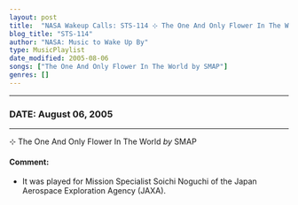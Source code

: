 ```yaml
---
layout: post
title:  "NASA Wakeup Calls: STS-114 ⊹ The One And Only Flower In The World by SMAP ✺ August 06, 2005"
blog_title: "STS-114"
author: "NASA: Music to Wake Up By"
type: MusicPlaylist
date_modified: 2005-08-06
songs: ["The One And Only Flower In The World by SMAP"]
genres: []
---
```


----
### DATE: August 06, 2005
----
⊹ The One And Only Flower In The World *by* SMAP  

#### Comment:
* It was played for Mission Specialist Soichi Noguchi of the Japan Aerospace Exploration Agency (JAXA).



<br/>
<center>
	<a target="_blank"
	   href="https://twitter.com/intent/tweet?hashtags=Space,NASA,Playlist,NASAWakeupCalls,SpaceProgram&text=🚀 {{ page.author}}, {{ page.title }}. {{ site.url }}{{ page.url }}&via=nasawakeupcalls"><i class="fab fa-twitter" title="Tweet this page" alt="Tweet this page" style="font-size: 1.3em;"></i></a>
	&nbsp; 	<i class="fas fa-user-astronaut" style="font-size: 1.5em;"></i> &nbsp;
    <a id="custom_amazon_link"
       type="amzn" search="#"
       category="popular music">
    <i class="fab fa-amazon" style="font-size: 1.3em;"></i></a>
</center>

<!-- Randomly resolve an individual entry from a song array -->
<script src="/assets/javascript/seedrandom.min.js"></script>
<script>
  var wake_me_up = ["The One And Only Flower In The World by SMAP"];
  var prng = new Math.seedrandom();
  function randomSong() {
    song = wake_me_up[Math.floor(Math.random() * wake_me_up.length)];
    var amazon_link = document.getElementById("custom_amazon_link");
    amazon_link.setAttribute("search", song);
  }
  window.onload = randomSong();
</script>
